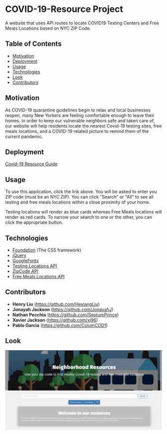# COVID-19-Resource Project

A website that uses API routes to locate COVID19 Testing Centers and Free Meals Locations based on NYC ZIP Code.

## Table of Contents

- [Motivation](#Motivation)
- [Deployment](#Deployment)
- [Usage](#usage)
- [Technologies](#technologies)
- [Look](#look)
- [Contributors](#Contributors)

## Motivation

As COVID-19 quarantine guidelines begin to relax and local businesses reopen, many New Yorkers are feeling comfortable enough to leave their homes. In order to keep our vulnerable neighbors safe and taken care of, our website will help residents locate the nearest Covid-19 testing sites, free meals locations, and a COVID-19 related picture to remind them of the current pandemic.

## Deployment

[Covid-19 Resource Guide](https://bit.ly/NQR_app)

## Usage

To use this application, click the link above. You will be asked to enter you ZIP code (must be an NYC ZIP). You can click "Search" or "All" to see all testing and free meals locations within a close proximity of your home.


Testing locations will render as blue cards whereas Free Meals locations will render as red cards. To narrow your search to one or the other, you can click the appropriate button.

## Technologies

- [Foundation](https://get.foundation/) (The CSS framework)
- [jQuery](https://jquery.com/)
- [GoogleFonts](https://rometools.github.io/rome/)
- [Testing Locations API](https://covid-19-testing.github.io/locations/new-york/complete.json)
- [ZipCode API](https://www.zip-codes.com/zip-code-api.asp?gclid=Cj0KCQjw9b_4BRCMARIsADMUIyrk1ACnvdVAXF8WWO_hh5d1SETu8lkJSrSc2j7PiSYNLJbyaB2-vfoaApHZEALw_wcB)
- [Free Meals Locations API](https://documenter.getpostman.com/view/8854915/SzS7PR3t?version=latest#e7683597-46e0-4026-a992-7837b386a5c4)

## Contributors

- **Henry Liu** (https://github.com/HexiangLiu)
- **Jonayah Jackson** (https://github.com/JonayahJ)
- **Nathan Pecchia** (https://github.com/SeptumPrince)
- **Xavier Jackson** (https://github.com/xj96)
- **Pablo Garcia** (https://github.com/ColumCOD1)


## Look

![Website Screenshot](Screenshot.png)

